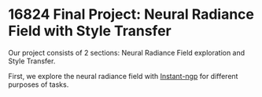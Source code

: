 # 16824 Final Project: Neural Radiance Field with Style Transfer

Our project consists of 2 sections: Neural Radiance Field exploration and Style Transfer.

First, we explore the neural radiance field with [Instant-ngp](https://github.com/NVlabs/instant-ngp) for different purposes of tasks.


